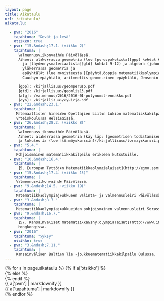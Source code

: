 ```yaml
---
layout: page
title: Aikataulu
url: /aikataulu/
aikataulu:
  
  - pvm: "2016"
    tapahtuma: "Kevät ja kesä"
    otsikko: true
  - pvm: "15.&ndash;17.1. (viikko 2)"
    tapahtuma: |
      Valmennusviikonvaihde Päivölässä.
      Aiheet: alakerrassa geometria (lue [peruspaketista][gpp] kohdat 6, 14, ja 29
        ja [täydennysmateriaalista][gtd] kohdat 9-12) ja algebra (johon [ennakko&shy;tehtäviä][alg]),
        yläkerrassa geometria ja
        epäyhtälöt (lue monisteesta [Epäyhtälöoppia matematiikkaolympialaisten tehtäviin][eyh]:
        Cauchyn epäyhtälö, aritmeettis-geometrinen epäyhtälö, Jensenin epäyhtälö, suuruus&shy;järjestys&shy;epäyhtälö).

      [gpp]: /kirjallisuus/geomperusp.pdf
      [gtd]: /kirjallisuus/geomlis13.pdf
      [alg]: /valmennus/2016/2016-01-polynomit-ennakko.pdf
      [eyh]: /kirjallisuus/eykirja.pdf
  - pvm: "22.&ndash;23.1."
    tapahtuma: |
     Matemaattisten Aineiden Opettajien Liiton Lukion matematiikkakilpailun loppukilpailu Munkkiniemen 
     yhteiskoulussa Helsingissä.
  - pvm: "26.&ndash;28.2. (viikko 8)"
    tapahtuma: |
      Valmennusviikonvaihde Päivölässä.
      Aiheet: alakerrassa geometria (käy läpi [geometrisen todistamisen perusharjoitus](/kirjallisuus/geomtodharj.pdf))
      ja lukuteoria (lue [törmäyskurssin](/kirjallisuus/tormayskurssi.pdf) luvut 1 ja 2), yläkerrassa kombinatoriikka ja lukuteoria.
  - pvm: "5.4."
    tapahtuma: |
     Pohjoismainen matematiikkakilpailu erikseen kutsutuille.
  - pvm: "10.&ndash;16.4."
    tapahtuma: |
      [5. Euroopan Tyttöjen Matematiikkaolympialaiset](http://egmo.ssmr.ro/) Bustenissa Romaniassa.
  - pvm: "15.&ndash;17.4. (viikko 15)"
    tapahtuma: |
     Valmennusviikonvaihde Päivölässä.
  - pvm: "9.&ndash;14.5. (viikko 19)"
    tapahtuma: |
     Matematiikkaolympiajoukkueen valinta- ja valmennusleiri Päivölässä erikseen kutsutuille. Muut kuin kutsutut voivat            osallistua omakustanteisesti.
  - pvm: "3.&ndash;8.7."
    tapahtuma: |
     Matematiikkaolympiajoukkueiden pohjoismainen valmennusleiri Sorøssä Tanskassa.
  - pvm: "9.&ndash;16.7."
    tapahtuma: |
      [57. Kansainväliset matematiikka&shy;olympialaiset](http://www.imohkc.org.hk/)
      Hongkongissa.
  - pvm: "2016"
    tapahtuma: "Syksy"
    otsikko: true
  - pvm: "3.&ndash;7.11."
    tapahtuma: |
     Kansainvälinen Baltian Tie -joukkuematematiikkakilpailu Oulussa.
---
```

<div class="list-group">
{% for a in page.aikataulu %}
{% if a['otsikko'] %}<div class="list-group-item-info row">{% else %}<div class="list-group-item row">{% endif %}
<div class="col-sm-3">{{ a['pvm'] | markdownify }}</div>
<div class="col-sm-9">{{ a['tapahtuma'] | markdownify }}</div>
</div>
{% endfor %}
</div>
